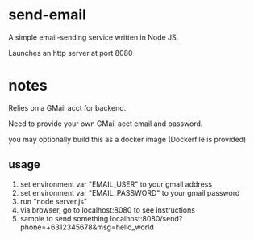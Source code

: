 # send-email
A simple email-sending service written in Node JS.

Launches an http server at port 8080

# notes
Relies on a GMail acct for backend.

Need to provide your own GMail acct email and password.

you may optionally build this as a docker image (Dockerfile is provided)

## usage
1. set environment var "EMAIL_USER" to your gmail address
2. set environment var "EMAIL_PASSWORD" to your gmail password
3. run "node server.js"
4. via browser, go to localhost:8080 to see instructions
5. sample to send something localhost:8080/send?phone=+6312345678&msg=hello_world

